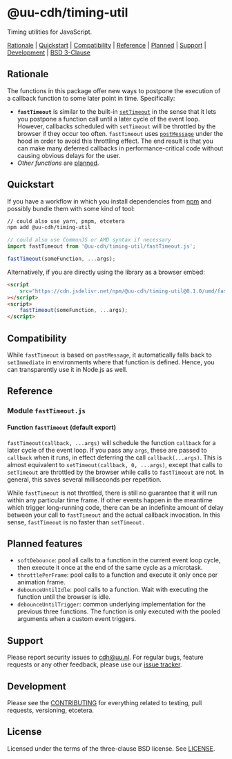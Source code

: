 # @uu-cdh/timing-util

Timing utilities for JavaScript.

[Rationale](#rationale) | [Quickstart](#quickstart) | [Compatibility](#compatibility) | [Reference](#reference) | [Planned](#planned-features) | [Support](#support) | [Development](CONTRIBUTING.md) | [BSD 3-Clause](LICENSE)

## Rationale

The functions in this package offer new ways to postpone the execution of a callback function to some later point in time. Specifically:

- **`fastTimeout`** is similar to the built-in [`setTimeout`][setTimeout] in the sense that it lets you postpone a function call until a later cycle of the event loop. However, callbacks scheduled with `setTimeout` will be throttled by the browser if they occur too often. `fastTimeout` uses [`postMessage`][postMessage] under the hood in order to avoid this throttling effect. The end result is that you can make many deferred callbacks in performance-critical code without causing obvious delays for the user.
- *Other functions* are [planned](#planned-features).

[setTimeout]: https://developer.mozilla.org/en-US/docs/Web/API/setTimeout
[postMessage]: https://developer.mozilla.org/en-US/docs/Web/API/Window/postMessage

## Quickstart

If you have a workflow in which you install dependencies from [npm](https://npmjs.com/) and possibly bundle them with some kind of tool:

``` bash
// could also use yarn, pnpm, etcetera
npm add @uu-cdh/timing-util
```

``` javascript
// could also use CommonJS or AMD syntax if necessary
import fastTimeout from '@uu-cdh/timing-util/fastTimeout.js';

fastTimeout(someFunction, ...args);
```

Alternatively, if you are directly using the library as a browser embed:

``` html
<script
    src="https://cdn.jsdelivr.net/npm/@uu-cdh/timing-util@0.1.0/umd/fastTimeout.js"
></script>
<script>
    fastTimeout(someFunction, ...args);
</script>
```

## Compatibility

While `fastTimeout` is based on `postMessage`, it automatically falls back to `setImmediate` in environments where that function is defined. Hence, you can transparently use it in Node.js as well.

## Reference

### Module `fastTimeout.js`

#### Function `fastTimeout` (default export)

`fastTimeout(callback, ...args)` will schedule the function `callback` for a later cycle of the event loop. If you pass any `args`, these are passed to `callback` when it runs, in effect deferring the call `callback(...args)`. This is almost equivalent to `setTimeout(callback, 0, ...args)`, except that calls to `setTimeout` are throttled by the browser while calls to `fastTimeout` are not. In general, this saves several milliseconds per repetition.

While `fastTimeout` is not throttled, there is still no guarantee that it will run within any particular time frame. If other events happen in the meantime which trigger long-running code, there can be an indefinite amount of delay between your call to `fastTimeout` and the actual callback invocation. In this sense, `fastTimeout` is no faster than `setTimeout.`

## Planned features

- `softDebounce`: pool all calls to a function in the current event loop cycle, then execute it once at the end of the same cycle as a microtask.
- `throttlePerFrame`: pool calls to a function and execute it only once per animation frame.
- `debounceUntilIdle`: pool calls to a function. Wait with executing the function until the browser is idle.
- `debounceUntilTrigger`: common underlying implementation for the previous three functions. The function is only executed with the pooled arguments when a custom event triggers.

## Support

Please report security issues to cdh@uu.nl. For regular bugs, feature requests or any other feedback, please use our [issue tracker][issues].

[issues]: https://github.com/CentreForDigitalHumanities/js-timing-util/issues

## Development

Please see the [CONTRIBUTING](CONTRIBUTING.md) for everything related to testing, pull requests, versioning, etcetera.

## License

Licensed under the terms of the three-clause BSD license. See [LICENSE](LICENSE).
